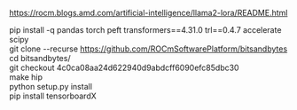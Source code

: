 https://rocm.blogs.amd.com/artificial-intelligence/llama2-lora/README.html <br>

pip install -q pandas torch peft transformers==4.31.0 trl==0.4.7 accelerate scipy <br>
git clone --recurse https://github.com/ROCmSoftwarePlatform/bitsandbytes <br>
cd bitsandbytes/ <br>
git checkout 4c0ca08aa24d622940d9abdcff6090efc85dbc30 <br>
make hip <br>
python setup.py install <br>
pip install tensorboardX <br>
